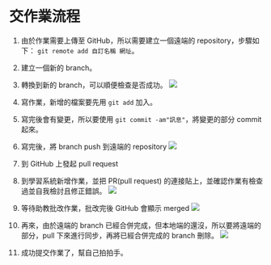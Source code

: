 # 交作業流程


1. 由於作業需要上傳至 GitHub，所以需要建立一個遠端的 repository，步驟如下： `git remote add 自訂名稱 網址`。

2. 建立一個新的 branch。
3. 轉換到新的 branch，可以順便檢查是否成功。
![](https://i.imgur.com/Gz7d9oI.gif)

4. 寫作業，新增的檔案要先用 `git add` 加入。
5. 寫完後會有變更，所以要使用 `git commit -am"訊息"`，將變更的部分 commit 起來。
6. 寫完後，將 branch push 到遠端的 repository 
![](https://i.imgur.com/PqdTrq7.gif)
7. 到 GitHub 上發起 pull request 
8. 到學習系統新增作業，並把 PR(pull request) 的連接貼上，並確認作業有檢查過並自我檢討且修正錯誤。 
![](https://i.imgur.com/KbUd08M.gif)
9. 等待助教批改作業，批改完後 GitHub 會顯示 merged 
![](https://i.imgur.com/k1dlYqK.png)
10. 再來，由於遠端的 branch 已經合併完成，但本地端的還沒，所以要將遠端的部分，pull 下來進行同步，再將已經合併完成的 branch 刪除。
![](https://i.imgur.com/IWcZogg.gif)
11. 成功提交作業了，幫自己拍拍手。